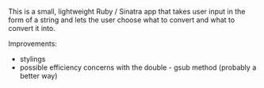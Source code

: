 This is a small, lightweight Ruby / Sinatra app that takes user input in the form of a string and lets the user choose what to convert and what to convert it into.

Improvements: 
 - stylings 
 - possible efficiency concerns with the double - gsub method (probably a better way) 



